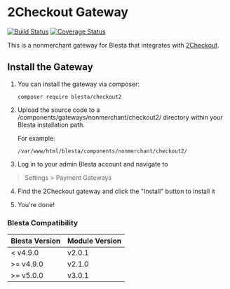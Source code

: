 # 2Checkout Gateway

[![Build Status](https://travis-ci.org/blesta/gateway-2checkout.svg?branch=master)](https://travis-ci.org/blesta/gateway-2checkout) [![Coverage Status](https://coveralls.io/repos/github/blesta/gateway-2checkout/badge.svg?branch=master)](https://coveralls.io/github/blesta/gateway-2checkout?branch=master)

This is a nonmerchant gateway for Blesta that integrates with [2Checkout](https://www.2checkout.com/).

## Install the Gateway

1. You can install the gateway via composer:

    ```
    composer require blesta/checkout2
    ```

2. Upload the source code to a /components/gateways/nonmerchant/checkout2/ directory within
your Blesta installation path.

    For example:

    ```
    /var/www/html/blesta/components/nonmerchant/checkout2/
    ```

3. Log in to your admin Blesta account and navigate to
> Settings > Payment Gateways

4. Find the 2Checkout gateway and click the "Install" button to install it

5. You're done!

### Blesta Compatibility

|Blesta Version|Module Version|
|--------------|--------------|
|< v4.9.0|v2.0.1|
|>= v4.9.0|v2.1.0|
|>= v5.0.0|v3.0.1|
